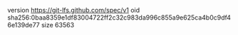version https://git-lfs.github.com/spec/v1
oid sha256:0baa8359e1df83004722ff2c32c983da996c855a9e625ca4b0c9df46e139de77
size 63563
